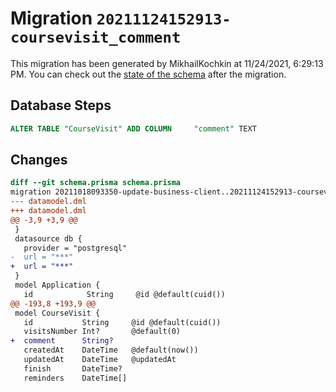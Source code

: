 # Migration `20211124152913-coursevisit_comment`

This migration has been generated by MikhailKochkin at 11/24/2021, 6:29:13 PM.
You can check out the [state of the schema](./schema.prisma) after the migration.

## Database Steps

```sql
ALTER TABLE "CourseVisit" ADD COLUMN     "comment" TEXT
```

## Changes

```diff
diff --git schema.prisma schema.prisma
migration 20211018093350-update-business-client..20211124152913-coursevisit_comment
--- datamodel.dml
+++ datamodel.dml
@@ -3,9 +3,9 @@
 }
 datasource db {
   provider = "postgresql"
-  url = "***"
+  url = "***"
 }
 model Application {
   id            String     @id @default(cuid())
@@ -193,8 +193,9 @@
 model CourseVisit {
   id           String     @id @default(cuid())
   visitsNumber Int?       @default(0)
+  comment      String?
   createdAt    DateTime   @default(now())
   updatedAt    DateTime   @updatedAt
   finish       DateTime?
   reminders    DateTime[]
```


